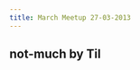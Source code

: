 ```yaml
---
title: March Meetup 27-03-2013
---
```


## not-much by Til

<script src="https://gist.github.com/til/9724904.js"></script>